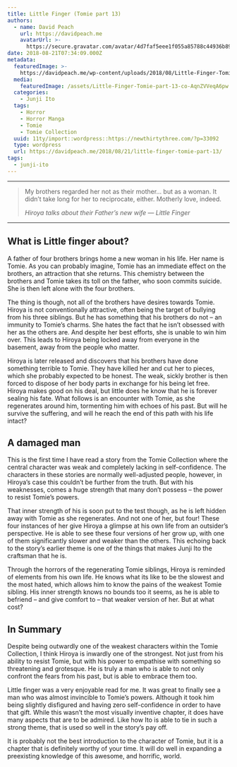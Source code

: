```yaml
---
title: Little Finger (Tomie part 13)
authors:
  - name: David Peach
    url: https://davidpeach.me
    avatarUrl: >-
      https://secure.gravatar.com/avatar/4d7faf5eee1f055a85788c44936b8995eaab6dfb004e7854ec747ccb272e91ee?s=96&d=mm&r=g
date: 2018-08-21T07:34:09.000Z
metadata:
  featuredImage: >-
    https://davidpeach.me/wp-content/uploads/2018/08/Little-Finger-Tomie-part-13-cover.jpg
  media:
    featuredImage: /assets/Little-Finger-Tomie-part-13-co-AqnZVVeqA6pw.jpg
  categories:
    - Junji Ito
  tags:
    - Horror
    - Horror Manga
    - Tomie
    - Tomie Collection
  uuid: 11ty/import::wordpress::https://newthirtythree.com/?p=33092
  type: wordpress
  url: https://davidpeach.me/2018/08/21/little-finger-tomie-part-13/
tags:
  - junji-ito
---
```

* * *

> My brothers regarded her not as their mother… but as a woman. It didn’t take long for her to reciprocate, either. Motherly love, indeed.
> 
> <cite>Hiroya talks about their Father’s new wife — Little Finger</cite>

* * *

## What is Little finger about?

A father of four brothers brings home a new woman in his life. Her name is Tomie. As you can probably imagine, Tomie has an immediate effect on the brothers, an attraction that she returns. This chemistry between the brothers and Tomie takes its toll on the father, who soon commits suicide. She is then left alone with the four brothers.

The thing is though, not all of the brothers have desires towards Tomie. Hiroya is not conventionally attractive, often being the target of bullying from his three siblings. But he has something that his brothers do not – an immunity to Tomie’s charms. She hates the fact that he isn’t obsessed with her as the others are. And despite her best efforts, she is unable to win him over. This leads to Hiroya being locked away from everyone in the basement, away from the people who matter.

Hiroya is later released and discovers that his brothers have done something terrible to Tomie. They have killed her and cut her to pieces, which she probably expected to be honest. The weak, sickly brother is then forced to dispose of her body parts in exchange for his being let free. Hiroya makes good on his deal, but little does he know that he is forever sealing his fate. What follows is an encounter with Tomie, as she regenerates around him, tormenting him with echoes of his past. But will he survive the suffering, and will he reach the end of this path with his life intact?

## A damaged man

This is the first time I have read a story from the Tomie Collection where the central character was weak and completely lacking in self-confidence. The characters in these stories are normally well-adjusted people, however, in Hiroya’s case this couldn’t be further from the truth. But with his weaknesses, comes a huge strength that many don’t possess – the power to resist Tomie’s powers.

That inner strength of his is soon put to the test though, as he is left hidden away with Tomie as she regenerates. And not one of her, but four! These four instances of her give Hiroya a glimpse at his own life from an outsider’s perspective. He is able to see these four versions of her grow up, with one of them significantly slower and weaker than the others. This echoing back to the story’s earlier theme is one of the things that makes Junji Ito the craftsman that he is.

Through the horrors of the regenerating Tomie siblings, Hiroya is reminded of elements from his own life. He knows what its like to be the slowest and the most hated, which allows him to know the pains of the weakest Tomie sibling. His inner strength knows no bounds too it seems, as he is able to befriend – and give comfort to – that weaker version of her. But at what cost?

## In Summary

Despite being outwardly one of the weakest characters within the Tomie Collection, I think Hiroya is inwardly one of the strongest. Not just from his ability to resist Tomie, but with his power to empathise with something so threatening and grotesque. He is truly a man who is able to not only confront the fears from his past, but is able to embrace them too.

Little finger was a very enjoyable read for me. It was great to finally see a man who was almost invincible to Tomie’s powers. Although it took him being slightly disfigured and having zero self-confidence in order to have that gift. While this wasn’t the most visually inventive chapter, it does have many aspects that are to be admired. Like how Ito is able to tie in such a strong theme, that is used so well in the story’s pay off.

It is probably not the best introduction to the character of Tomie, but it is a chapter that is definitely worthy of your time. It will do well in expanding a preexisting knowledge of this awesome, and horrific, world.